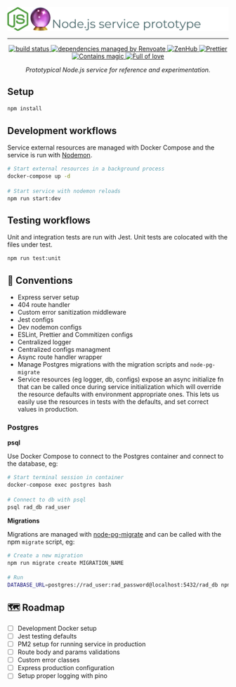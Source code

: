 <div align="center">
  <img src="./docs/assets/package-header.png" alt="Node.js service prototype">
</div>

---

<div align="center">
<!-- prettier-ignore-start -->
  <!-- <a href="https://www.npmjs.com/package/node-service-prototype" target="_blank" rel="noopener noreferrer">
    <img src="https://img.shields.io/npm/v/node-service-prototype.svg" alt="current version" />
  </a> -->
  <a href="https://travis-ci.com/crystal-ball/node-service-prototype" target="_blank" rel="noopener noreferrer">
    <img src="https://travis-ci.com/crystal-ball/node-service-prototype.svg?branch=master" alt="build status" />
  </a>
  <a href="https://renovatebot.com/" target="_blank" rel="noopener noreferrer">
    <img src="https://img.shields.io/badge/Renovate-enabled-32c3c2.svg" alt="dependencies managed by Renvoate" />
  </a>
  <a href="https://github.com/crystal-ball/node-service-prototype#zenhub" target="_blank" rel="noopener noreferrer">
    <img src="https://img.shields.io/badge/Shipping_faster_with-ZenHub-5e60ba.svg?style=flat-square" alt="ZenHub" />
  </a>
  <a href="https://prettier.io/" target="_blank" rel="noopener noreferrer">
    <img src="https://img.shields.io/badge/styled_with-prettier-ff69b4.svg" alt="Prettier" />
  </a>
  <!-- <a href="https://semantic-release.gitbook.io/semantic-release/" target="_blank" rel="noopener noreferrer">
    <img src="https://img.shields.io/badge/%F0%9F%93%A6%F0%9F%9A%80-semantic_release-e10079.svg" alt="managed by semantic release" />
  </a> -->
  <br />
  <a href="https://github.com/crystal-ball" target="_blank" rel="noopener noreferrer">
    <img src="https://img.shields.io/badge/%F0%9F%94%AE%E2%9C%A8-contains_magic-D831D7.svg" alt="Contains magic" />
  </a>
  <a href="https://github.com/crystal-ball/node-service-prototype" target="_blank" rel="noopener noreferrer">
    <img src="https://img.shields.io/badge/%F0%9F%92%96%F0%9F%8C%88-full_of_love-F5499E.svg" alt="Full of love" />
  </a>
<!-- prettier-ignore-end -->
</div>

<p align="center">
  <em>Prototypical Node.js service for reference and experimentation.</em>
</p>

## Setup

```sh
npm install
```

## Development workflows

Service external resources are managed with Docker Compose and the service is
run with [Nodemon][nodemon].

```sh
# Start external resources in a background process
docker-compose up -d

# Start service with nodemon reloads
npm run start:dev
```

## Testing workflows

Unit and integration tests are run with Jest. Unit tests are colocated with the
files under test.

```sh
npm run test:unit
```

## 📝 Conventions

- Express server setup
- 404 route handler
- Custom error sanitization middleware
- Jest configs
- Dev nodemon configs
- ESLint, Prettier and Commitizen configs
- Centralized logger
- Centralized configs managment
- Async route handler wrapper
- Manage Postgres migrations with the migration scripts and `node-pg-migrate`
- Service resources (eg logger, db, configs) expose an async initialize fn that
  can be called once during service initialization which will override the
  resource defaults with environment appropriate ones. This lets us easily use
  the resources in tests with the defaults, and set correct values in
  production.

### Postgres

**psql**

Use Docker Compose to connect to the Postgres container and connect to the
database, eg:

```sh
# Start terminal session in container
docker-compose exec postgres bash

# Connect to db with psql
psql rad_db rad_user
```

**Migrations**

Migrations are managed with [node-pg-migrate][] and can be called with the npm
`migrate` script, eg:

```sh
# Create a new migration
npm run migrate create MIGRATION_NAME

# Run
DATABASE_URL=postgres://rad_user:rad_password@localhost:5432/rad_db npm run migrate up
```

## 🗺 Roadmap

- [ ] Development Docker setup
- [ ] Jest testing defaults
- [ ] PM2 setup for running service in production
- [ ] Route body and params validations
- [ ] Custom error classes
- [ ] Express production configuration
- [ ] Setup proper logging with pino

<!-- Links -->

[node-pg-migrate]: https://github.com/salsita/node-pg-migrate
[node-postgres]: https://node-postgres.com/
[nodemon]: https://nodemon.io/
